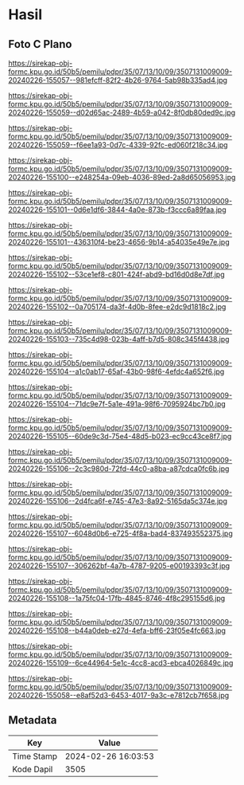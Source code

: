 # Hasil

## Foto C Plano

https://sirekap-obj-formc.kpu.go.id/50b5/pemilu/pdpr/35/07/13/10/09/3507131009009-20240226-155057--981efcff-82f2-4b26-9764-5ab98b335ad4.jpg

https://sirekap-obj-formc.kpu.go.id/50b5/pemilu/pdpr/35/07/13/10/09/3507131009009-20240226-155059--d02d65ac-2489-4b59-a042-8f0db80ded9c.jpg

https://sirekap-obj-formc.kpu.go.id/50b5/pemilu/pdpr/35/07/13/10/09/3507131009009-20240226-155059--f6ee1a93-0d7c-4339-92fc-ed060f218c34.jpg

https://sirekap-obj-formc.kpu.go.id/50b5/pemilu/pdpr/35/07/13/10/09/3507131009009-20240226-155100--e248254a-09eb-4036-89ed-2a8d65056953.jpg

https://sirekap-obj-formc.kpu.go.id/50b5/pemilu/pdpr/35/07/13/10/09/3507131009009-20240226-155101--0d6e1df6-3844-4a0e-873b-f3ccc6a89faa.jpg

https://sirekap-obj-formc.kpu.go.id/50b5/pemilu/pdpr/35/07/13/10/09/3507131009009-20240226-155101--436310f4-be23-4656-9b14-a54035e49e7e.jpg

https://sirekap-obj-formc.kpu.go.id/50b5/pemilu/pdpr/35/07/13/10/09/3507131009009-20240226-155102--53ce1ef8-c801-424f-abd9-bd16d0d8e7df.jpg

https://sirekap-obj-formc.kpu.go.id/50b5/pemilu/pdpr/35/07/13/10/09/3507131009009-20240226-155102--0a705174-da3f-4d0b-8fee-e2dc9d1818c2.jpg

https://sirekap-obj-formc.kpu.go.id/50b5/pemilu/pdpr/35/07/13/10/09/3507131009009-20240226-155103--735c4d98-023b-4aff-b7d5-808c345f4438.jpg

https://sirekap-obj-formc.kpu.go.id/50b5/pemilu/pdpr/35/07/13/10/09/3507131009009-20240226-155104--a1c0ab17-65af-43b0-98f6-4efdc4a652f6.jpg

https://sirekap-obj-formc.kpu.go.id/50b5/pemilu/pdpr/35/07/13/10/09/3507131009009-20240226-155104--71dc9e7f-5a1e-491a-98f6-7095924bc7b0.jpg

https://sirekap-obj-formc.kpu.go.id/50b5/pemilu/pdpr/35/07/13/10/09/3507131009009-20240226-155105--60de9c3d-75e4-48d5-b023-ec9cc43ce8f7.jpg

https://sirekap-obj-formc.kpu.go.id/50b5/pemilu/pdpr/35/07/13/10/09/3507131009009-20240226-155106--2c3c980d-72fd-44c0-a8ba-a87cdca0fc6b.jpg

https://sirekap-obj-formc.kpu.go.id/50b5/pemilu/pdpr/35/07/13/10/09/3507131009009-20240226-155106--2d4fca6f-e745-47e3-8a92-5165da5c374e.jpg

https://sirekap-obj-formc.kpu.go.id/50b5/pemilu/pdpr/35/07/13/10/09/3507131009009-20240226-155107--6048d0b6-e725-4f8a-bad4-837493552375.jpg

https://sirekap-obj-formc.kpu.go.id/50b5/pemilu/pdpr/35/07/13/10/09/3507131009009-20240226-155107--306262bf-4a7b-4787-9205-e00193393c3f.jpg

https://sirekap-obj-formc.kpu.go.id/50b5/pemilu/pdpr/35/07/13/10/09/3507131009009-20240226-155108--1a75fc04-17fb-4845-8746-4f8c295155d6.jpg

https://sirekap-obj-formc.kpu.go.id/50b5/pemilu/pdpr/35/07/13/10/09/3507131009009-20240226-155108--b44a0deb-e27d-4efa-bff6-23f05e4fc663.jpg

https://sirekap-obj-formc.kpu.go.id/50b5/pemilu/pdpr/35/07/13/10/09/3507131009009-20240226-155109--6ce44964-5e1c-4cc8-acd3-ebca4026849c.jpg

https://sirekap-obj-formc.kpu.go.id/50b5/pemilu/pdpr/35/07/13/10/09/3507131009009-20240226-155058--e8af52d3-6453-4017-9a3c-e7812cb7f658.jpg


## Metadata

| Key        | Value               |
| ---------- | ------------------- |
| Time Stamp | 2024-02-26 16:03:53 |
| Kode Dapil | 3505                |



